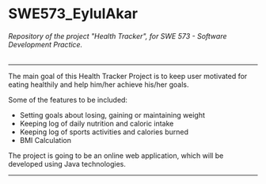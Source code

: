 # SWE573_EylulAkar
###### Repository of the project "Health Tracker", for SWE 573 - Software Development Practice.

--------------------------------------------------------------------------------------
The main goal of this Health Tracker Project is to keep user motivated for eating healthily and help him/her achieve his/her goals.

Some of the features to be included: 

- Setting goals about losing, gaining or maintaining weight
- Keeping log of daily nutrition and caloric intake
- Keeping log of sports activities and calories burned 
- BMI Calculation

The project is going to be an online web application, which will be developed using Java technologies.

--------------------------------------------------------------------------------------

